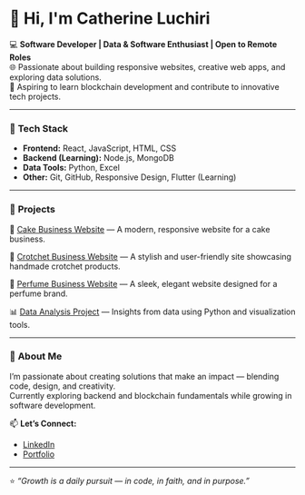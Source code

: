# 👋 Hi, I'm Catherine Luchiri

💻 **Software Developer | Data & Software Enthusiast | Open to Remote Roles**  
🌐 Passionate about building responsive websites, creative web apps, and exploring data solutions.  
🔗 Aspiring to learn blockchain development and contribute to innovative tech projects.

---

### 🧠 **Tech Stack**
- **Frontend:** React, JavaScript, HTML, CSS  
- **Backend (Learning):** Node.js, MongoDB  
- **Data Tools:** Python, Excel  
- **Other:** Git, GitHub, Responsive Design, Flutter (Learning)

---

### 🎯 **Projects**
🍰 [Cake Business Website](https://beca-bakes.netlify.app/) — A modern, responsive website for a cake business.  

🧶 [Crotchet Business Website](https://sugarstitches.netlify.app/) — A stylish and user-friendly site showcasing handmade crotchet products.

🌸 [Perfume Business Website](https://venus-scents.netlify.app/) — A sleek, elegant website designed for a perfume brand.

📊 [Data Analysis Project](https://nexqvazbgzzorjexqlhsy8.streamlit.app/) — Insights from data using Python and visualization tools.  

---

### 💬 **About Me**
I’m passionate about creating solutions that make an impact — blending code, design, and creativity.  
Currently exploring backend and blockchain fundamentals while growing in software development.  

📫 **Let’s Connect:**  
- [LinkedIn](https://www.linkedin.com/in/catherine-luchiri-3a6839277/)  
- [Portfolio](https://catherine-luchiri.netlify.app/)  

---

⭐ *“Growth is a daily pursuit — in code, in faith, and in purpose.”*
